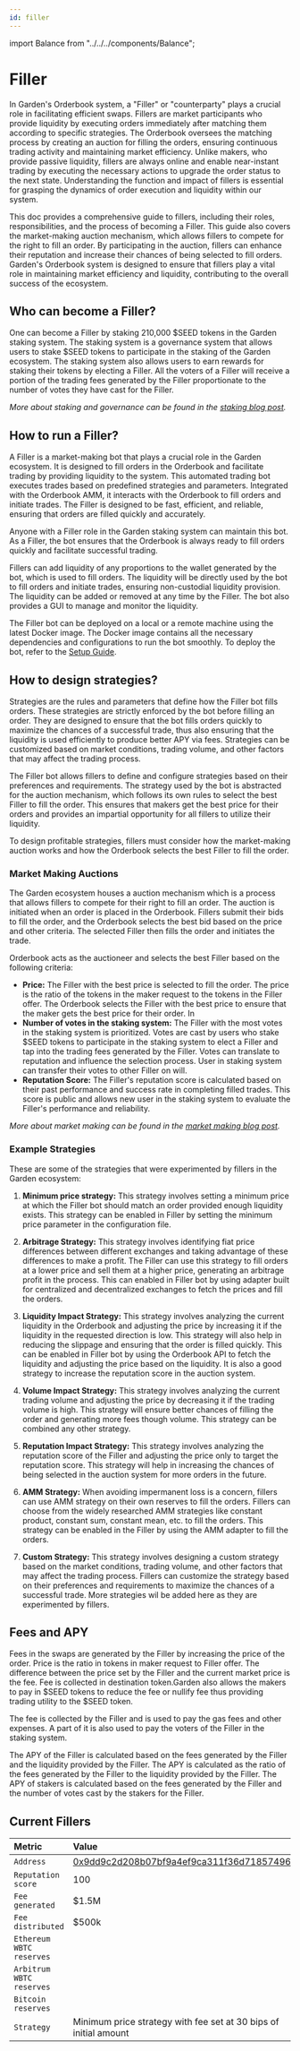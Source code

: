 ```yaml
---
id: filler
---
```


import Balance from "../../../components/Balance";

# Filler

In Garden's Orderbook system, a "Filler" or "counterparty" plays a crucial role in facilitating efficient swaps. Fillers are market participants who provide liquidity by executing orders immediately after matching them according to specific strategies. The Orderbook oversees the matching process by creating an auction for filling the orders, ensuring continuous trading activity and maintaining market efficiency. Unlike makers, who provide passive liquidity, fillers are always online and enable near-instant trading by executing the necessary actions to upgrade the order status to the next state. Understanding the function and impact of fillers is essential for grasping the dynamics of order execution and liquidity within our system.

This doc provides a comprehensive guide to fillers, including their roles, responsibilities, and the process of becoming a Filler. This guide also covers the market-making auction mechanism, which allows fillers to compete for the right to fill an order. By participating in the auction, fillers can enhance their reputation and increase their chances of being selected to fill orders. Garden's Orderbook system is designed to ensure that fillers play a vital role in maintaining market efficiency and liquidity, contributing to the overall success of the ecosystem.

## Who can become a Filler?

One can become a Filler by staking 210,000 $SEED tokens in the Garden staking system. The staking system is a governance system that allows users to stake $SEED tokens to participate in the staking of the Garden ecosystem. The staking system also allows users to earn rewards for staking their tokens by electing a Filler. All the voters of a Filler will receive a portion of the trading fees generated by the Filler proportionate to the number of votes they have cast for the Filler.

_More about staking and governance can be found in the [staking blog post](https://garden.finance/blogs/staking-is-live/)._

## How to run a Filler?

A Filler is a market-making bot that plays a crucial role in the Garden ecosystem. It is designed to fill orders in the Orderbook and facilitate trading by providing liquidity to the system. This automated trading bot executes trades based on predefined strategies and parameters. Integrated with the Orderbook AMM, it interacts with the Orderbook to fill orders and initiate trades. The Filler is designed to be fast, efficient, and reliable, ensuring that orders are filled quickly and accurately.

Anyone with a Filler role in the Garden staking system can maintain this bot. As a Filler, the bot ensures that the Orderbook is always ready to fill orders quickly and facilitate successful trading.

Fillers can add liquidity of any proportions to the wallet generated by the bot, which is used to fill orders. The liquidity will be directly used by the bot to fill orders and initiate trades, ensuring non-custodial liquidity provision. The liquidity can be added or removed at any time by the Filler. The bot also provides a GUI to manage and monitor the liquidity.

The Filler bot can be deployed on a local or a remote machine using the latest Docker image. The Docker image contains all the necessary dependencies and configurations to run the bot smoothly. To deploy the bot, refer to the [Setup Guide](<(https://github.com/catalogfi/cobi/tree/feat/readme?tab=readme-ov-file#setup)>).

## How to design strategies?

Strategies are the rules and parameters that define how the Filler bot fills orders. These strategies are strictly enforced by the bot before filling an order. They are designed to ensure that the bot fills orders quickly to maximize the chances of a successful trade, thus also ensuring that the liquidity is used efficiently to produce better APY via fees. Strategies can be customized based on market conditions, trading volume, and other factors that may affect the trading process.

The Filler bot allows fillers to define and configure strategies based on their preferences and requirements. The strategy used by the bot is abstracted for the auction mechanism, which follows its own rules to select the best Filler to fill the order. This ensures that makers get the best price for their orders and provides an impartial opportunity for all fillers to utilize their liquidity.

To design profitable strategies, fillers must consider how the market-making auction works and how the Orderbook selects the best Filler to fill the order.

### Market Making Auctions

The Garden ecosystem houses a auction mechanism which is a process that allows fillers to compete for their right to fill an order. The auction is initiated when an order is placed in the Orderbook. Fillers submit their bids to fill the order, and the Orderbook selects the best bid based on the price and other criteria. The selected Filler then fills the order and initiates the trade.

Orderbook acts as the auctioneer and selects the best Filler based on the following criteria:

- **Price:** The Filler with the best price is selected to fill the order. The price is the ratio of the tokens in the maker request to the tokens in the Filler offer. The Orderbook selects the Filler with the best price to ensure that the maker gets the best price for their order. In
- **Number of votes in the staking system:** The Filler with the most votes in the staking system is prioritized. Votes are cast by users who stake $SEED tokens to participate in the staking system to elect a Filler and tap into the trading fees generated by the Filler. Votes can translate to reputation and influence the selection process. User in staking system can transfer their votes to other Filler on will.
- **Reputation Score:** The Filler's reputation score is calculated based on their past performance and success rate in completing filled trades. This score is public and allows new user in the staking system to evaluate the Filler's performance and reliability.

_More about market making can be found in the [market making blog post](https://garden.finance/blogs/market-making-and-staking/)._

### Example Strategies

These are some of the strategies that were experimented by fillers in the Garden ecosystem:

1. **Minimum price strategy:** This strategy involves setting a minimum price at which the Filler bot should match an order provided enough liquidity exists. This strategy can be enabled in Filler by setting the minimum price parameter in the configuration file.

2. **Arbitrage Strategy:** This strategy involves identifying fiat price differences between different exchanges and taking advantage of these differences to make a profit. The Filler can use this strategy to fill orders at a lower price and sell them at a higher price, generating an arbitrage profit in the process. This can enabled in Filler bot by using adapter built for centralized and decentralized exchanges to fetch the prices and fill the orders.

3. **Liquidity Impact Strategy:** This strategy involves analyzing the current liquidity in the Orderbook and adjusting the price by increasing it if the liquidity in the requested direction is low. This strategy will also help in reducing the slippage and ensuring that the order is filled quickly. This can be enabled in Filler bot by using the Orderbook API to fetch the liquidity and adjusting the price based on the liquidity. It is also a good strategy to increase the reputation score in the auction system.

4. **Volume Impact Strategy:** This strategy involves analyzing the current trading volume and adjusting the price by decreasing it if the trading volume is high. This strategy will ensure better chances of filling the order and generating more fees though volume. This strategy can be combined any other strategy.

5. **Reputation Impact Strategy:** This strategy involves analyzing the reputation score of the Filler and adjusting the price only to target the reputation score. This strategy will help in increasing the chances of being selected in the auction system for more orders in the future.

6. **AMM Strategy:** When avoiding impermanent loss is a concern, fillers can use AMM strategy on their own reserves to fill the orders. Fillers can choose from the widely researched AMM strategies like constant product, constant sum, constant mean, etc. to fill the orders. This strategy can be enabled in the Filler by using the AMM adapter to fill the orders.

7. **Custom Strategy:** This strategy involves designing a custom strategy based on the market conditions, trading volume, and other factors that may affect the trading process. Fillers can customize the strategy based on their preferences and requirements to maximize the chances of a successful trade. More strategies wil be added here as they are experimented by fillers.

## Fees and APY

Fees in the swaps are generated by the Filler by increasing the price of the order. Price is the ratio in tokens in maker request to Filler offer. The difference between the price set by the Filler and the current market price is the fee. Fee is collected in destination token.Garden also allows the makers to pay in $SEED tokens to reduce the fee or nullify fee thus providing trading utility to the $SEED token.

The fee is collected by the Filler and is used to pay the gas fees and other expenses. A part of it is also used to pay the voters of the Filler in the staking system.

The APY of the Filler is calculated based on the fees generated by the Filler and the liquidity provided by the Filler. The APY is calculated as the ratio of the fees generated by the Filler to the liquidity provided by the Filler. The APY of stakers is calculated based on the fees generated by the Filler and the number of votes cast by the stakers for the Filler.

## Current Fillers

| Metric                   | Value                                                                                                                                                                                                                                                     |
| :----------------------- | :-------------------------------------------------------------------------------------------------------------------------------------------------------------------------------------------------------------------------------------------------------- |
| `Address`                | [0x9dd9c2d208b07bf9a4ef9ca311f36d7185749635](https://etherscan.io/address/0x9dd9c2d208b07bf9a4ef9ca311f36d7185749635)                                                                                                                                     |
| `Reputation score`       | 100                                                                                                                                                                                                                                                       |
| `Fee generated`          | $1.5M                                                                                                                                                                                                                                                     |
| `Fee distributed`        | $500k                                                                                                                                                                                                                                                     |
| `Ethereum WBTC reserves` | [<Balance chain="Ethereum" address="0x9dd9c2d208b07bf9a4ef9ca311f36d7185749635" token="0x2260fac5e5542a773aa44fbcfedf7c193bc2c599"/>](https://etherscan.io/token/0x2260fac5e5542a773aa44fbcfedf7c193bc2c599?a=0x9dd9c2d208b07bf9a4ef9ca311f36d7185749635) |
| `Arbitrum WBTC reserves` | [<Balance chain="Arbitrum" address="0x9dd9c2d208b07bf9a4ef9ca311f36d7185749635" token="0x2f2a2543b76a4166549f7aab2e75bef0aefc5b0f"/>](https://arbiscan.io/token/0x2f2a2543b76a4166549f7aab2e75bef0aefc5b0f?a=0x9dd9c2d208b07bf9a4ef9ca311f36d7185749635)  |
| `Bitcoin reserves`       | [<Balance chain="Bitcoin" address="bc1qhww67feqfdf6xasjat88x5stqa6vzx0c6fgtnj"/>](https://mempool.space/address/bc1qhww67feqfdf6xasjat88x5stqa6vzx0c6fgtnj)                                                                                               |
| `Strategy`               | Minimum price strategy with fee set at 30 bips of initial amount                                                                                                                                                                                          |
